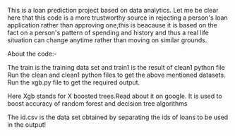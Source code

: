This is a loan prediction project based on data analytics. Let me be clear here that this code is a more trustworthy source in rejecting a person's loan application rather than approving one,this is beacause it is based on the fact on a person's pattern of spending and history and thus a real life situation can change anytime rather than moving on similar grounds.

About the code:-

The train is the training data set and train1 is the result of clean1 python file
Run the clean and clean1 python files to get the above mentioned datasets.
Run the xgb.py file to get the required output.

Here Xgb stands for X boosted trees.Read about it on google. It is used to boost accuracy of random forest and decision tree algorithms

The id.csv is the data set obtained by separating the ids of loans to be used in the output!
